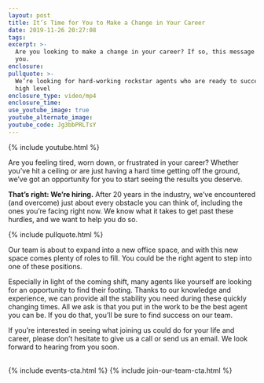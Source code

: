 ```yaml
---
layout: post
title: It’s Time for You to Make a Change in Your Career
date: 2019-11-26 20:27:08
tags:
excerpt: >-
  Are you looking to make a change in your career? If so, this message is for
  you.
enclosure:
pullquote: >-
  We’re looking for hard-working rockstar agents who are ready to succeed at a
  high level
enclosure_type: video/mp4
enclosure_time:
use_youtube_image: true
youtube_alternate_image:
youtube_code: Jg3bbPRLTsY
---
```


{% include youtube.html %}

Are you feeling tired, worn down, or frustrated in your career? Whether you’ve hit a ceiling or are just having a hard time getting off the ground, we’ve got an opportunity for you to start seeing the results you deserve.&nbsp;

**That’s right: We’re hiring.** After 20 years in the industry, we’ve encountered (and overcome) just about every obstacle you can think of, including the ones you’re facing right now. We know what it takes to get past these hurdles, and we want to help you do so.&nbsp;

{% include pullquote.html %}

Our team is about to expand into a new office space, and with this new space comes plenty of roles to fill. You could be the right agent to step into one of these positions.&nbsp;

Especially in light of the coming shift, many agents like yourself are looking for an opportunity to find their footing. Thanks to our knowledge and experience, we can provide all the stability you need during these quickly changing times. All we ask is that you put in the work to be the best agent you can be. If you do that, you’ll be sure to find success on our team.&nbsp;

If you’re interested in seeing what joining us could do for your life and career, please don’t hesitate to give us a call or send us an email. We look forward to hearing from you soon.<br>&nbsp;

{% include events-cta.html %} {% include join-our-team-cta.html %}